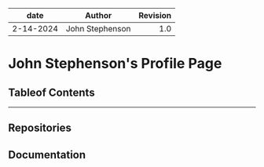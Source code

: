 | date | Author | Revision |
| :-------: |:---------------: |-------: |
| 2-14-2024 | John Stephenson | 1.0 |  

# John Stephenson's Profile Page

## Tableof Contents  
---  
## Repositories  
## Documentation  